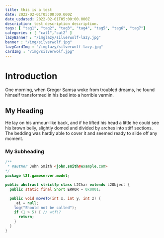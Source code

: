 ```yaml
---
title: this is a test
date: 2022-02-01T05:00:00.000Z
date_updated: 2022-02-01T05:00:00.000Z
description: test description description.
tags: [ "tag1", "tag2", "tag3", "tag4", "tag5", "tag6", "tag7"]
categories : [ "cat1","cat2" ]
lazyBanner : "/imglazy/silverwolf-lazy.jpg"
banner : "/img/silverwolf.jpg"
lazyCardImg : "/imglazy/silverwolf-lazy.jpg"
cardImg : "/img/silverwolf.jpg"
---
```


<!-- Your front matter up here -->

# Introduction

One morning, when Gregor Samsa woke from troubled dreams, he found himself transformed in his bed into a horrible vermin.

## My Heading

He lay on his armour-like back, and if he lifted his head a little he could see his brown belly, slightly domed and divided by arches into stiff sections. The bedding was hardly able to cover it and seemed ready to slide off any moment.

### My Subheading

```java
/**
 * @author John Smith <john.smith@example.com>
*/
package l2f.gameserver.model;

public abstract strictfp class L2Char extends L2Object {
  public static final Short ERROR = 0x0001;

  public void moveTo(int x, int y, int z) {
    _ai = null;
    log("Should not be called");
    if (1 > 5) { // wtf!?
      return;
    }
  }
}
```